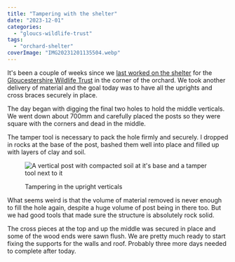```yaml
---
title: "Tampering with the shelter"
date: "2023-12-01"
categories: 
  - "gloucs-wildlife-trust"
tags: 
  - "orchard-shelter"
coverImage: "IMG20231201135504.webp"
---
```


It's been a couple of weeks since we [last worked on the shelter](https://diary.uncountable.uk/2023/11/raising-the-shelter/) for the [Gloucestershire Wildlife Trust](https://www.gloucestershirewildlifetrust.co.uk/volunteer) in the corner of the orchard. We took another delivery of material and the goal today was to have all the uprights and cross braces securely in place.

The day began with digging the final two holes to hold the middle verticals. We went down about 700mm and carefully placed the posts so they were square with the corners and dead in the middle.

The tamper tool is necessary to pack the hole firmly and securely. I dropped in rocks at the base of the post, bashed them well into place and filled up with layers of clay and soil.

<figure>

![A vertical post with compacted soil at it's base and a tamper tool next to it](images/IMG20231201122445-1024x768.webp)

<figcaption>

Tampering in the upright verticals

</figcaption>

</figure>

What seems weird is that the volume of material removed is never enough to fill the hole again, despite a huge volume of post being in there too. But we had good tools that made sure the structure is absolutely rock solid.

The cross pieces at the top and up the middle was secured in place and some of the wood ends were sawn flush. We are pretty much ready to start fixing the supports for the walls and roof. Probably three more days needed to complete after today.
